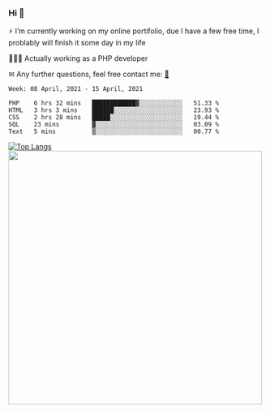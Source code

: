 ### Hi 👋

⚡ I’m currently working on my online portifolio, due I have a few free time, I problably will finish it some day in my life

👨🏽‍💻 Actually working as a PHP developer

✉ Any further questions, feel free contact me: <a href="mailto:contato@gustavocruz.dev.br"> 📩 </a>


<!--START_SECTION:waka-->
```text
Week: 08 April, 2021 - 15 April, 2021

PHP    6 hrs 32 mins   ████████████▓░░░░░░░░░░░░   51.33 % 
HTML   3 hrs 3 mins    ██████░░░░░░░░░░░░░░░░░░░   23.93 % 
CSS    2 hrs 28 mins   █████░░░░░░░░░░░░░░░░░░░░   19.44 % 
SQL    23 mins         ▓░░░░░░░░░░░░░░░░░░░░░░░░   03.09 % 
Text   5 mins          ▒░░░░░░░░░░░░░░░░░░░░░░░░   00.77 % 
```
<!--END_SECTION:waka-->

<!--[![time tracker](https://wakatime.com/badge/github/Gusttavohsc/gusttavohsc.svg)](https://wakatime.com/badge/github/Gusttavohsc/gusttavohsc) -->

[![Top Langs](https://github-readme-stats.vercel.app/api/top-langs/?username=gusttavohsc&langs_count=8)](https://github.com/anuraghazra/github-readme-stats) <a href="https://wakatime.com"><img src="https://wakatime.com/share/@gusttavohsc/ac0aff10-528e-4ee7-a951-706173a8130f.png" width="500px"/></a>

<!--
**Gusttavohsc/gusttavohsc** is a ✨ _special_ ✨ repository because its `README.md` (this file) appears on your GitHub profile.

Here are some ideas to get you started:

🔭 I’m currently working on my online portifolio, due I have a few free time, I problably will finish it until january
🌱 I’m currently learning Front-end
- 👯 I’m looking to collaborate on ...
- 🤔 I’m looking for help with ...
- 💬 Ask me about ...
- 📫 How to reach me: ...
- 😄 Pronouns: ...
- ⚡ Fun fact: ...
-->
